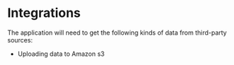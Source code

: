 # Integrations

The application will need to get the following kinds of data from third-party sources:

- Uploading data to Amazon s3
